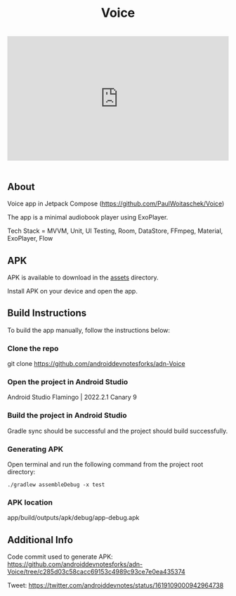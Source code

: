 <h1 align="center">Voice</h1></br>
<meta name="viewport" content="width=device-width, initial-scale=1.0">

<div class="embed-container">
    <iframe width="640" height="390" 
    src="https://www.youtube.com/embed/o1vZmO0ydS8" 
    frameborder="0" allowfullscreen></iframe>
</div>
<style>
.embed-container {
  position: relative;
  padding-bottom: 56.25%;
  height: 0;
  overflow: hidden;
  max-width: 100%;
}
.embed-container iframe,
.embed-container object,
.embed-container embed {
  position: absolute;
  top: 0;
  left: 0;
  width: 100%;
  height: 100%;
}
</style>
<br>

## About

Voice app in Jetpack Compose
(https://github.com/PaulWoitaschek/Voice)

The app is a minimal audiobook player using ExoPlayer.

Tech Stack = MVVM, Unit, UI Testing, Room, DataStore, FFmpeg, Material, ExoPlayer, Flow

## APK

APK is available to download in the [assets](assets) directory.

Install APK on your device and open the app.

## Build Instructions

To build the app manually, follow the instructions below:

### Clone the repo

git clone https://github.com/androiddevnotesforks/adn-Voice

### Open the project in Android Studio

Android Studio Flamingo | 2022.2.1 Canary 9

### Build the project in Android Studio

Gradle sync should be successful and the project should build successfully.

### Generating APK

Open terminal and run the following command from the project root directory:

```
./gradlew assembleDebug -x test
```

### APK location

app/build/outputs/apk/debug/app-debug.apk

## Additional Info 

Code commit used to generate APK: https://github.com/androiddevnotesforks/adn-Voice/tree/c285d03c58cacc69153c4989c93ce7e0ea435374

Tweet: https://twitter.com/androiddevnotes/status/1619109000942964738